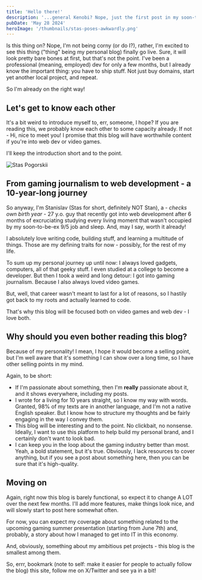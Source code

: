 ```yaml
---
title: 'Hello there!'
description: '...general Kenobi? Nope, just the first post in my soon-to-be-awesome personal blog!'
pubDate: 'May 28 2024'
heroImage: '/thumbnails/stas-poses-awkwardly.png'
---
```


Is this thing on? Nope, I'm not being corny (or do I?), rather, I'm excited to see this thing ("thing" being my personal blog) finally go live. Sure, it will look pretty bare bones at first, but that's not the point. I've been a professional (meaning, employed) dev for only a few months, but I already know the important thing: you have to ship stuff. Not just buy domains, start yet another local project, and repeat.

So I'm already on the right way!

## Let's get to know each other

It's a bit weird to introduce myself to, err, someone, I hope? If you are reading this, we probably know each other to some capacity already. If not - Hi, nice to meet you! I promise that this blog will have worthwhile content if you're into web dev or video games.

I'll keep the introduction short and to the point.

![Stas Pogorskii](/thumbnails/stas-poses-awkwardly.png)

## From gaming journalism to web development - a 10-year-long journey

So anyway, I'm Stanislav (Stas for short, definitely NOT Stan), a - *checks own birth year* - 27 y.o. guy that recently got into web development after 6 months of excruciating studying every living moment that wasn't occupied by my soon-to-be-ex 9/5 job and sleep. And, may I say, worth it already!

I absolutely love writing code, building stuff, and learning a multitude of things. Those are my defining traits for now - possibly, for the rest of my life.

To sum up my personal journey up until now: I always loved gadgets, computers, all of that geeky stuff. I even studied at a college to become a developer. But then I took a weird and long detour: I got into gaming journalism. Because I also always loved video games.

But, well, that career wasn't meant to last for a lot of reasons, so I hastily got back to my roots and actually learned to code.

That's why this blog will be focused both on video games and web dev - I love both.

## Why should you even bother reading this blog?

Because of my personality! I mean, I hope it would become a selling point, but I'm well aware that it's something I can show over a long time, so I have other selling points in my mind.

Again, to be short:
- If I'm passionate about something, then I'm **really** passionate about it, and it shows everywhere, including my posts.
- I wrote for a living for 10 years straight, so I know my way with words. Granted, 98% of my texts are in another language, and I'm not a native English speaker. But I know how to structure my thoughts and be fairly engaging in the way I convey them.
- This blog will be interesting and to the point. No clickbait, no nonsense. Ideally, I want to use this platform to help build my personal brand, and I certainly don't want to look bad.
- I can keep you in the loop about the gaming industry better than most. Yeah, a bold statement, but it's true. Obviously, I lack resources to cover anything, but if you see a post about something here, then you can be sure that it's high-quality.

## Moving on

Again, right now this blog is barely functional, so expect it to change A LOT over the next few months. I'll add more features, make things look nice, and will slowly start to post here somewhat often.

For now, you can expect my coverage about something related to the upcoming gaming summer presentation (starting from June 7th) and, probably, a story about how I managed to get into IT in this economy.

And, obviously, something about my ambitious pet projects - this blog is the smallest among them.

So, errr, bookmark (note to self: make it easier for people to actually follow the blog) this site, follow me on X/Twitter and see ya in a bit!